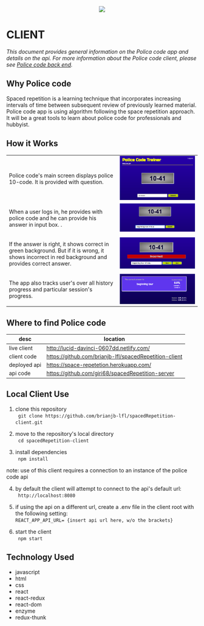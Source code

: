 <p align="center"><img src="/images/logo.jpg" height="120" /></p>
<h1>CLIENT</h1>
<p><em>This document provides general information on the Polica code app and details on the api.  For more information about the Police code client, please see <a href="https://github.com/giri68/spacedRepetition-server/edit/master/README.md">Police code back end</a>.</em></p>


Why Police code
---------------
Spaced repetition is a learning technique that incorporates increasing intervals of time between subsequent review of previously learned material. Police code app is using algorithm following the space repetition approach. It will be a great tools to learn about police code for professionals and hubbyist.

How it Works
------------
<table layout="fixed">
  <tr>
    <td width="55%">
      <p>Police code's main screen displays police 10-code.  It is provided with question.</p>
    </td>
    <td width = "40%">
      <img src="/images/question.png" max-height="240px" width="auto">
    </td>
  </tr>
  <tr>
    <td>
      <p>When a user logs in, he provides with police code and he can provide his answer in input box. .</p>
    </td>
    <td>
      <img src="/images/answer.png" max-height="240px" witdh="auto">
    </td>
  </tr>
  <tr>
    <td>
      <p>If the answer is right, it shows correct in green background. But if it is wrong, it shows incorrect in red background and provides correct answer.</p>
    </td>
    <td>
      <img src="/images/answerresponse.png" max-height="240px" witdh="auto">
    </td>
  </tr>
  <tr>
    <td>
      <p>The app also tracks user's over all history progress and particular session's progress.</p>
    </td>
    <td>
      <img src="/images/feedback.png" max-height="240px" witdh="auto">
    </td>
  </tr>
</table>

Where to find Police code
------

|          **desc**        |                   **location**                                          |
|--------------------------|-------------------------------------------------------------------------|
|live client               |   http://lucid-davinci-0607dd.netlify.com/                              |
|client code               |   https://github.com/brianjb-lfl/spacedRepetition-client                |
|deployed api              |   https://space-repetetion.herokuapp.com/                               |
|api code                  |   https://github.com/giri68/spacedRepetition-server                     |                     | 


Local Client Use
------
1.  clone this repository<br>
``` git clone https://github.com/brianjb-lfl/spacedRepetition-client.git```<br>

2.  move to the repository's local directory<br>
``` cd spacedRepetition-client```<br>

3.  install dependencies<br>
``` npm install```<br>

note: use of this client requires a connection to an instance of the police code api<br>

4.  by default the client will attempt to connect to the api's default url:<br>
``` http://localhost:8080```<br>

5.  if using the api on a different url, create a .env file in the client root with the following setting:<br>
``` REACT_APP_API_URL= {insert api url here, w/o the brackets} ```<br>

6.  start the client<br>
``` npm start```<br>

Technology Used
------
* javascript
* html
* css
* react
* react-redux
* react-dom
* enzyme
* redux-thunk
